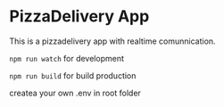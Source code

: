 # PizzaDelivery App
This is a pizzadelivery app with realtime comunnication.

`npm run watch` for development

`npm run build` for build production

createa your own .env in root folder
